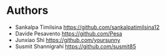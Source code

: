 # Authors

* Sankalpa Timilsina   <https://github.com/sankalpatimilsina12>
* Davide Pesavento     <https://github.com/Pesa>
* Junxiao Shi          <https://github.com/yoursunny>
* Susmit Shannigrahi   <https://github.com/susmit85>
